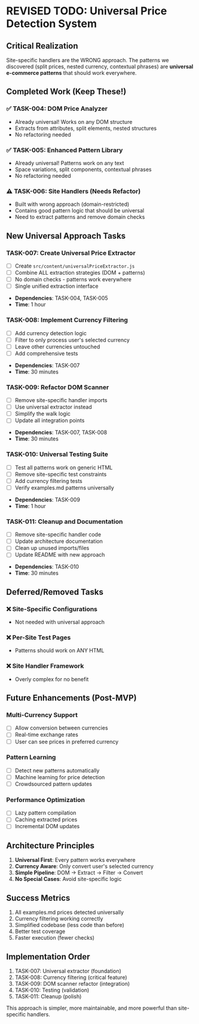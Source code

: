 # REVISED TODO: Universal Price Detection System

## Critical Realization

Site-specific handlers are the WRONG approach. The patterns we discovered (split prices, nested currency, contextual phrases) are **universal e-commerce patterns** that should work everywhere.

## Completed Work (Keep These!)

### ✅ TASK-004: DOM Price Analyzer

- Already universal! Works on any DOM structure
- Extracts from attributes, split elements, nested structures
- No refactoring needed

### ✅ TASK-005: Enhanced Pattern Library

- Already universal! Patterns work on any text
- Space variations, split components, contextual phrases
- No refactoring needed

### ⚠️ TASK-006: Site Handlers (Needs Refactor)

- Built with wrong approach (domain-restricted)
- Contains good pattern logic that should be universal
- Need to extract patterns and remove domain checks

## New Universal Approach Tasks

### TASK-007: Create Universal Price Extractor

- [ ] Create `src/content/universalPriceExtractor.js`
- [ ] Combine ALL extraction strategies (DOM + patterns)
- [ ] No domain checks - patterns work everywhere
- [ ] Single unified extraction interface
- **Dependencies**: TASK-004, TASK-005
- **Time**: 1 hour

### TASK-008: Implement Currency Filtering

- [ ] Add currency detection logic
- [ ] Filter to only process user's selected currency
- [ ] Leave other currencies untouched
- [ ] Add comprehensive tests
- **Dependencies**: TASK-007
- **Time**: 30 minutes

### TASK-009: Refactor DOM Scanner

- [ ] Remove site-specific handler imports
- [ ] Use universal extractor instead
- [ ] Simplify the walk logic
- [ ] Update all integration points
- **Dependencies**: TASK-007, TASK-008
- **Time**: 30 minutes

### TASK-010: Universal Testing Suite

- [ ] Test all patterns work on generic HTML
- [ ] Remove site-specific test constraints
- [ ] Add currency filtering tests
- [ ] Verify examples.md patterns universally
- **Dependencies**: TASK-009
- **Time**: 1 hour

### TASK-011: Cleanup and Documentation

- [ ] Remove site-specific handler code
- [ ] Update architecture documentation
- [ ] Clean up unused imports/files
- [ ] Update README with new approach
- **Dependencies**: TASK-010
- **Time**: 30 minutes

## Deferred/Removed Tasks

### ❌ Site-Specific Configurations

- Not needed with universal approach

### ❌ Per-Site Test Pages

- Patterns should work on ANY HTML

### ❌ Site Handler Framework

- Overly complex for no benefit

## Future Enhancements (Post-MVP)

### Multi-Currency Support

- [ ] Allow conversion between currencies
- [ ] Real-time exchange rates
- [ ] User can see prices in preferred currency

### Pattern Learning

- [ ] Detect new patterns automatically
- [ ] Machine learning for price detection
- [ ] Crowdsourced pattern updates

### Performance Optimization

- [ ] Lazy pattern compilation
- [ ] Caching extracted prices
- [ ] Incremental DOM updates

## Architecture Principles

1. **Universal First**: Every pattern works everywhere
2. **Currency Aware**: Only convert user's selected currency
3. **Simple Pipeline**: DOM → Extract → Filter → Convert
4. **No Special Cases**: Avoid site-specific logic

## Success Metrics

1. All examples.md prices detected universally
2. Currency filtering working correctly
3. Simplified codebase (less code than before)
4. Better test coverage
5. Faster execution (fewer checks)

## Implementation Order

1. TASK-007: Universal extractor (foundation)
2. TASK-008: Currency filtering (critical feature)
3. TASK-009: DOM scanner refactor (integration)
4. TASK-010: Testing (validation)
5. TASK-011: Cleanup (polish)

This approach is simpler, more maintainable, and more powerful than site-specific handlers.
